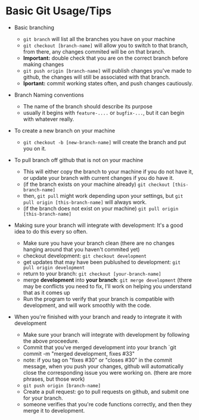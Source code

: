 Basic Git Usage/Tips
==

* Basic branching
    * `git branch` will list all the branches you have on your machine
    * `git checkout [branch-name]` will allow you to switch to that branch, from there, any changes commited will be on that branch.
    * **Important:** double check that you are on the correct branch before making changes
    * `git push origin [branch-name]` will publish changes you've made to github, the changes will still be associated with that branch.
    * **Iportant:** commit working states often, and push changes cautiously.

* Branch Naming conventions
    * The name of the branch should describe its purpose
    * usually it begins with `feature-....` or `bugfix-...`, but it can begin with whatever really.

* To create a new branch on your machine
    * `git checkout -b [new-branch-name]` will create the branch and put you on it.

* To pull branch off github that is not on your machine
    * This will either copy the branch to your machine if you do not have it, or update your branch with current changes if you do have it.
    * (if the branch exists on your machine already) `git checkout [this-branch-name]`
    * then, `git pull` might work depending upon your settings, but `git pull origin [this-branch-name]` will always work.
    * (if the branch does not exist on your machine) `git pull origin [this-branch-name]`

* Making sure your branch will integrate with development: It's a good idea to do this every so often.
    * Make sure you have your branch clean (there are no changes hanging around that you haven't commited yet)
    * checkout development: `git checkout development`
    * get updates that may have been publushed to development: `git pull origin development`
    * return to your branch: `git checkout [your-branch-name]`
    * merge **development** into **your branch**: `git merge development` (there may be conflicts you need to fix, I'll work on helping you understand that as it comes up
    * Run the program to verify that your branch is compatible with development, and will work smoothly with the code.

* When you're finished with your branch and ready to integrate it with development
    * Make sure your branch will integrate with development by following the above proceedure.
    * Commit that you've merged development into your branch `git commit -m "merged development, fixes #33"
    * note: if you tag on "fixes #30" or "closes #30" in the commit message, when you push your changes, github will automatically close the corresponding issue you were working on. (there are more phrases, but those work)
    * `git push origin [branch-name]`
    * Create a pull request: go to pull requests on github, and submit one for your branch.
    * someone verifies that you're code functions correctly, and then they merge it to development.
